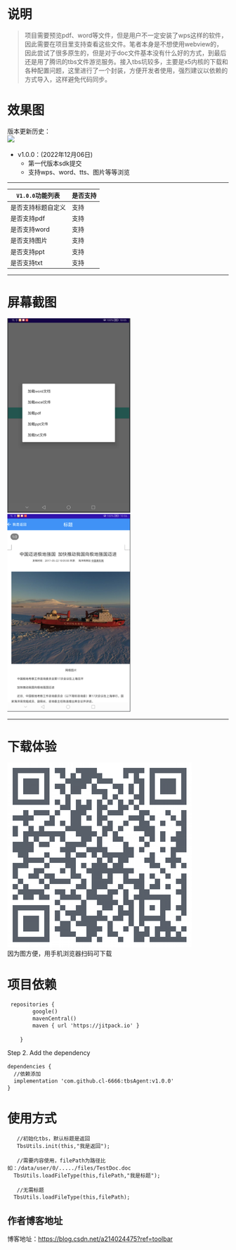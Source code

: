 # 说明  
>  项目需要预览pdf、word等文件，但是用户不一定安装了wps这样的软件，因此需要在项目里支持查看这些文件。笔者本身是不想使用webview的，因此尝试了很多原生的，但是对于doc文件基本没有什么好的方式，到最后还是用了腾讯的tbs文件游览服务。接入tbs坑较多，主要是x5内核的下载和各种配置问题，这里进行了一个封装，方便开发者使用，强烈建议以依赖的方式导入，这样避免代码同步。

# 效果图  

版本更新历史：  
[![](https://jitpack.io/v/cl-6666/serialPort.svg)](https://jitpack.io/#cl-6666/serialPort) 

- v1.0.0：(2022年12月06日)
  - 第一代版本sdk提交  
  - 支持wps、word、tts、图片等等浏览
  
------  
  `V1.0.0`功能列表 | 是否支持 |
--------|------|
是否支持标题自定义 | 支持  |
是否支持pdf | 支持  |
是否支持word | 支持  |
是否支持图片 | 支持 |
是否支持ppt | 支持  |
是否支持txt | 支持  |

------  
# 屏幕截图    

<img src="https://github.com/cl-6666/tbsAgent/blob/master/img/img1.png" width=280/><img src="https://github.com/cl-6666/tbsAgent/blob/master/img/img2.png" width=280/> 

------  
# 下载体验  
<img src="https://github.com/cl-6666/tbsAgent/blob/master/img/QRCode_420.png"><img/><br/>
因为图方便，用手机浏览器扫码可下载


# 项目依赖
``` 
 repositories {
        google()
        mavenCentral()
        maven { url 'https://jitpack.io' }

    }
```

Step 2. Add the dependency

``` 
dependencies {
  //依赖添加
  implementation 'com.github.cl-6666:tbsAgent:v1.0.0'
}
```  

# 使用方式  

```  
   //初始化tbs，默认标题是返回
   TbsUtils.init(this,"我是返回");
   
   //需要内容使用，filePath为路径比如：/data/user/0/...../files/TestDoc.doc
  TbsUtils.loadFileType(this,filePath,"我是标题");
  
   //无需标题
  TbsUtils.loadFileType(this,filePath);
```  

## 作者博客地址    
博客地址：https://blog.csdn.net/a214024475?ref=toolbar  

